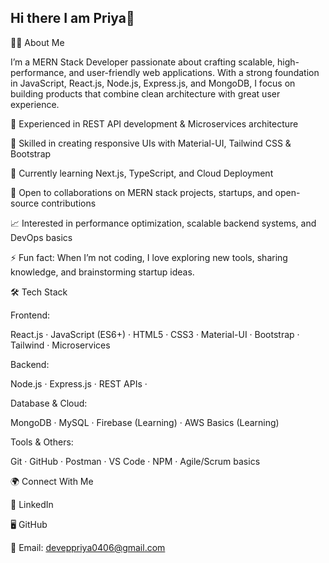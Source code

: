 ## Hi there I am Priya👋

👨‍💻 About Me

I’m a MERN Stack Developer passionate about crafting scalable, high-performance, and user-friendly web applications. With a strong foundation in JavaScript, React.js, Node.js, Express.js, and MongoDB, I focus on building products that combine clean architecture with great user experience.

🚀 Experienced in REST API development & Microservices architecture

🎨 Skilled in creating responsive UIs with Material-UI, Tailwind CSS & Bootstrap

🌱 Currently learning Next.js, TypeScript, and Cloud Deployment

🤝 Open to collaborations on MERN stack projects, startups, and open-source contributions

📈 Interested in performance optimization, scalable backend systems, and DevOps basics

⚡ Fun fact: When I’m not coding, I love exploring new tools, sharing knowledge, and brainstorming startup ideas.

🛠 Tech Stack

Frontend:

React.js · JavaScript (ES6+) · HTML5 · CSS3 · Material-UI · Bootstrap · Tailwind · Microservices 

Backend:

Node.js · Express.js · REST APIs · 

Database & Cloud:

MongoDB ·  MySQL · Firebase (Learning) · AWS Basics (Learning)

Tools & Others:

Git · GitHub · Postman · VS Code · NPM · Agile/Scrum basics


🌍 Connect With Me

💼 LinkedIn

🖥️ GitHub

📧 Email: deveppriya0406@gmail.com





